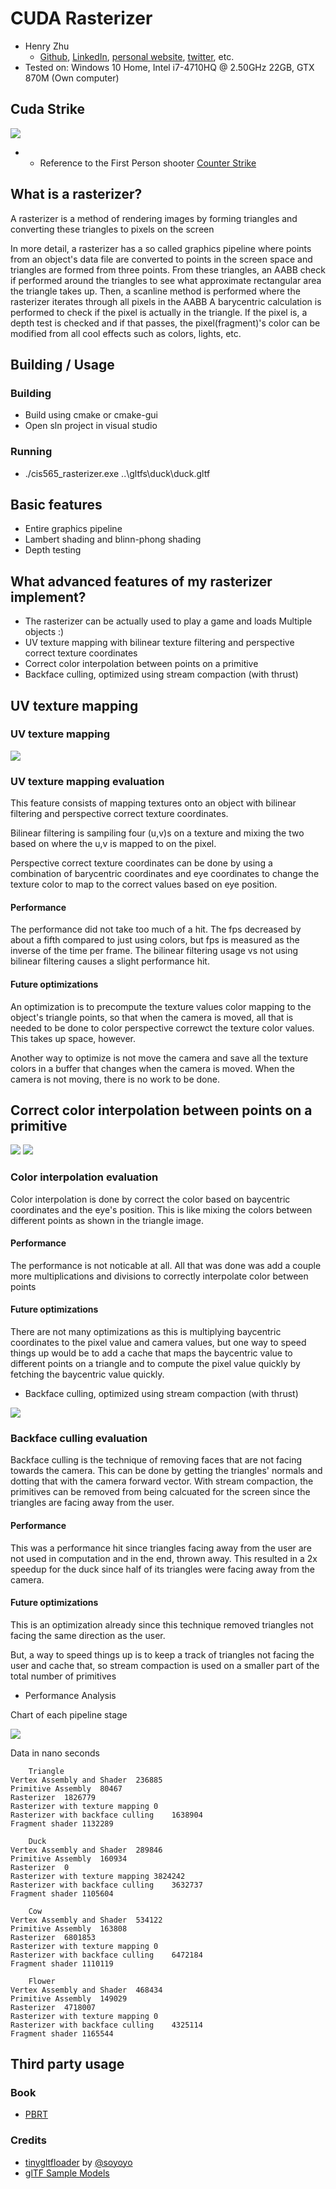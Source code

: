 CUDA Rasterizer
===============

* Henry Zhu
  * [Github](https://github.com/Maknee), [LinkedIn](https://www.linkedin.com/in/henry-zhu-347233121/), [personal website](https://maknee.github.io/), [twitter](https://twitter.com/maknees1), etc.
* Tested on: Windows 10 Home, Intel i7-4710HQ @ 2.50GHz 22GB, GTX 870M (Own computer)

## Cuda Strike

![](cuda_strike.gif)

- * Reference to the First Person shooter [Counter Strike](https://en.wikipedia.org/wiki/Counter-Strike)

## What is a rasterizer?

A rasterizer is a method of rendering images by forming triangles and converting these triangles to pixels on the screen

In more detail, a rasterizer has a so called graphics pipeline where points from an object's data file are converted to points in the screen space and triangles are formed from three points. From these triangles, an AABB check if performed around the triangles to see what approximate rectangular area the triangle takes up. Then, a scanline method is performed where the rasterizer iterates through all pixels in the AABB A barycentric calculation is performed to check if the pixel is actually in the triangle. If the pixel is, a depth test is checked and if that passes, the pixel(fragment)'s color can be modified from all cool effects such as colors, lights, etc.

## Building / Usage

### Building
- Build using cmake or cmake-gui
- Open sln project in visual studio

### Running

- ./cis565_rasterizer.exe ..\gltfs\duck\duck.gltf

## Basic features
- Entire graphics pipeline
- Lambert shading and blinn-phong shading
- Depth testing

## What advanced features of my rasterizer implement?

- The rasterizer can be actually used to play a game and loads Multiple objects :)
- UV texture mapping with bilinear texture filtering and perspective correct texture coordinates
- Correct color interpolation between points on a primitive
- Backface culling, optimized using stream compaction (with thrust)

## UV texture mapping

### UV texture mapping

![](duck_map.png)

### UV texture mapping evaluation

This feature consists of mapping textures onto an object with bilinear filtering and perspective correct texture coordinates. 

Bilinear filtering is sampiling four (u,v)s on a texture and mixing the two based on where the u,v is mapped to on the pixel.

Perspective correct texture coordinates can be done by using a combination of barycentric coordinates and eye coordinates to change the texture color to map to the correct values based on eye position.

#### Performance

The performance did not take too much of a hit. The fps decreased by about a fifth compared to just using colors, but fps is measured as the inverse of the time per frame. The bilinear filtering usage vs not using bilinear filtering causes a slight performance hit. 

#### Future optimizations

An optimization is to precompute the texture values color mapping to the object's triangle points, so that when the camera is moved, all that is needed to be done to color perspective correwct the texture color values. This takes up space, however.

Another way to optimize is not move the camera and save all the texture colors in a buffer that changes when the camera is moved. When the camera is not moving, there is no work to be done.  

## Correct color interpolation between points on a primitive

![](triangle_color.png)
![](checkerboard_color.png)

### Color interpolation evaluation 

Color interpolation is done by correct the color based on baycentric coordinates and the eye's position. This is like mixing the colors between different points as shown in the triangle image.

#### Performance

The performance is not noticable at all. All that was done was add a couple more multiplications and divisions to correctly interpolate color between points

#### Future optimizations

There are not many optimizations as this is multiplying baycentric coordinates to the pixel value and camera values, but one way to speed things up would be to add a cache that maps the baycentric value to different points on a triangle and to compute the pixel value quickly by fetching the baycentric value quickly.

- Backface culling, optimized using stream compaction (with thrust)

![](backface-culling-graph.png)

### Backface culling evaluation

Backface culling is the technique of removing faces that are not facing towards the camera. This can be done by getting the triangles' normals and dotting that with the camera forward vector. With stream compaction, the primitives can be removed from being calcuated for the screen since the triangles are facing away from the user.

#### Performance

This was a performance hit since triangles facing away from the user are not used in computation and in the end, thrown away. This resulted in a 2x speedup for the duck since half of its triangles were facing away from the camera.

#### Future optimizations

This is an optimization already since this technique removed triangles not facing the same direction as the user. 

But, a way to speed things up is to keep a track of triangles not facing the user and cache that, so stream compaction is used on a smaller part of the total number of primitives

- Performance Analysis 

Chart of each pipeline stage

![](performance.png)

Data in nano seconds

```
    Triangle
Vertex Assembly and Shader  236885
Primitive Assembly  80467
Rasterizer  1826779
Rasterizer with texture mapping 0
Rasterizer with backface culling    1638904
Fragment shader 1132289
    
    Duck
Vertex Assembly and Shader  289846
Primitive Assembly  160934
Rasterizer  0
Rasterizer with texture mapping 3824242
Rasterizer with backface culling    3632737
Fragment shader 1105604
    
    Cow
Vertex Assembly and Shader  534122
Primitive Assembly  163808
Rasterizer  6801853
Rasterizer with texture mapping 0
Rasterizer with backface culling    6472184
Fragment shader 1110119
    
    Flower
Vertex Assembly and Shader  468434
Primitive Assembly  149029
Rasterizer  4718007
Rasterizer with texture mapping 0
Rasterizer with backface culling    4325114
Fragment shader 1165544
```

## Third party usage

### Book
- [PBRT](https://www.pbrt.org/)

### Credits

* [tinygltfloader](https://github.com/syoyo/tinygltfloader) by [@soyoyo](https://github.com/syoyo)
* [glTF Sample Models](https://github.com/KhronosGroup/glTF/blob/master/sampleModels/README.md)
